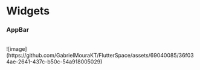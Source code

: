 <h1>Widgets</h1>
<h3>AppBar</h3><br>
![image](https://github.com/GabrielMouraKT/FlutterSpace/assets/69040085/36f034ae-2641-437c-b50c-54a918005029)

